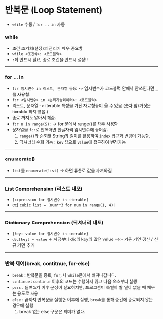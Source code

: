 # 반복문 (Loop Statement)

- `while` 수동 / `for .. in` 자동

### while 
- 조건 초기화(설정)과 관리가 매우 중요함
- `while <조건식>: <코드블럭>`
- `:`이 반드시 필요, 종료 조건을 반드시 설정!!
---
### for ... in
- `for 임시변수 in 리스트, 문자열 등등`: -> 임시변수가 코드블럭 안에서 안쓰인다면 `_`를 사용함.
- `for <임시변수> in <순회가능데이터>: <코드블럭>`
- 리스트, 문자열 -> iterable 특성을 가진 자료형들이 올 수 있음 (숫자 참/거짓은 iterable 하지 않음.)
- 종료 까지도 알아서 해줌.
- `for n in range(5):` -> for 문에서 range()를 자주 사용함
- 문자열을 `for`로 반복하면 한글자씩 임시변수에 들어감.
  1. `range()`와 순회할 String의 길이를 활용하여 `index` 접근과 변경이 가능함.
  2. 딕셔너리 순회 가능 : `key` 값으로 `value`에 접근하여 변경가능
---
### enumerate()
 - `list`를 `enumerate(list)` -> 하면 튜플로 값을 가져와짐
---
### List Comprehension (리스트 내포)
- `[expression for 임시변수 in iterable]`
- ex) `cubic_list = [num**3 for num in range(1, 4)]`
---
### Dictionary Comprehension (딕셔너리 내포)
- `{key: value for 임시변수 in inerable}`
- `dic[key] = value` => 지금부터 dic의 key의 값은 value -->> 기존 키면 갱신 / 신규 키면 추가
---

### 반복 제어(break, contitnue, for-else)
- `break` : 반복문을 종료, `for`, 나 `while`문에서 빠져나갑니다.
- `continue` : `continue` 이후의 코드는 수행하지 않고 다음 요소부터 실행
- `pass` : 들여쓰기 이후 문장이 필요하지만, 프로그램이 특별히 할 일이 없을 때 채우는 용도로 사용
- `else` : 끝까지 반복문을 실행한 이후에 실행, `break`를 통해 중간에 종료되지 않는 경우에 실행
  1. break 없는 else 구문은 의미가 없다.